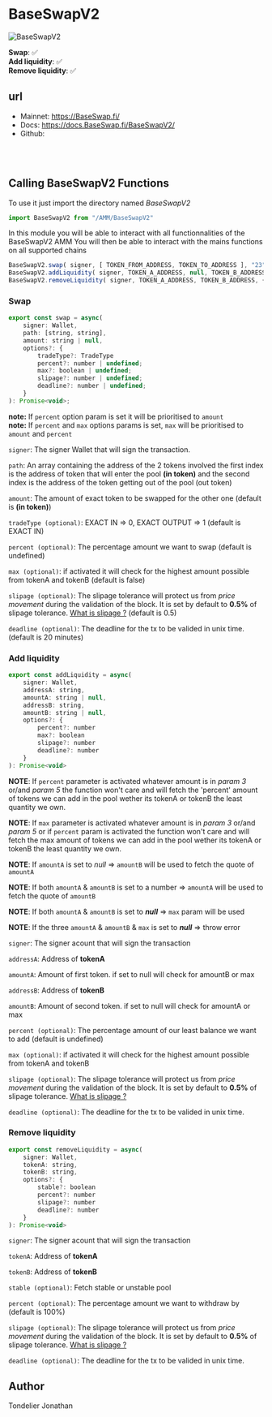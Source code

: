 # BaseSwapV2    
![BaseSwapV2](https://BaseSwap.fi/_next/image?url=%2F_next%2Fstatic%2Fmedia%2Fnewlogo.4884563a.png&w=640&q=75)  

**Swap**: ✅  
**Add liquidity**: ✅  
**Remove liquidity**: ✅  

## url
- Mainnet: https://BaseSwap.fi/
- Docs: https://docs.BaseSwap.fi/BaseSwapV2/
- Github: 

<br />
<br />  

## Calling BaseSwapV2 Functions

To use it just import the directory named *BaseSwapV2*  
```javascript
import BaseSwapV2 from "/AMM/BaseSwapV2"
```

In this module you will be able to interact with all functionnalities of the BaseSwapV2 AMM
You will then be able to interact with the mains functions on all supported chains

```javascript
BaseSwapV2.swap( signer, [ TOKEN_FROM_ADDRESS, TOKEN_TO_ADDRESS ], "23" )
BaseSwapV2.addLiquidity( signer, TOKEN_A_ADDRESS, null, TOKEN_B_ADDRESS, null, { max: true } )
BaseSwapV2.removeLiquidity( signer, TOKEN_A_ADDRESS, TOKEN_B_ADDRESS, { percent: 50 } )
```

### Swap  
```javascript
export const swap = async(
    signer: Wallet,
    path: [string, string],
    amount: string | null,
    options?: {
        tradeType?: TradeType
        percent?: number | undefined;
        max?: boolean | undefined;
        slipage?: number | undefined;
        deadline?: number | undefined;
    }
): Promise<void>;
```
**note:** If `percent` option param is set it will be prioritised to `amount`  
**note:** If `percent` and `max` options params is set, `max` will be prioritised to `amount` and `percent`  

  
`signer`: The signer Wallet that will sign the transaction.  
  
`path`: An array containing the address of the 2 tokens involved the first index is the address of token that will enter the pool **(in token)** and the second index is the address of the token getting out of the pool (out token)  
  
`amount`: The amount of exact token to be swapped for the other one (default is **(in token)**) 
  
`tradeType (optional)`: EXACT IN => 0, EXACT OUTPUT => 1 (default is EXACT IN)
  
`percent (optional)`: The percentage amount we want to swap (default is undefined)
  
`max (optional)`: if activated it will check for the highest amount possible from tokenA and tokenB (default is false)
  
`slipage (optional)`: The slipage tolerance will protect us from *price movement* during the validation of the block. It is set by default to **0.5%** of slipage tolerance. [What is slipage ?](https://support.uniswap.org/hc/en-us/articles/8643879653261-What-is-Price-Slippage-)  (default is 0.5)
  
`deadline (optional)`: The deadline for the tx to be valided in unix time. (default is 20 minutes)
  
  
### Add liquidity  
  
```javascript
export const addLiquidity = async(
    signer: Wallet,                        
    addressA: string,                       
    amountA: string | null,     
    addressB: string,                       
    amountB: string | null,     
    options?: {
        percent?: number
        max?: boolean
        slipage?: number
        deadline?: number
    }
): Promise<void>
```
**NOTE**: If `percent` parameter is activated whatever amount is in *param 3* or/and *param 5* the function won't care and will fetch the 'percent' amount of tokens we can add in the pool wether its tokenA or tokenB the least quantity we own.  
  
**NOTE**: If `max` parameter is activated whatever amount is in *param 3* or/and *param 5* or if `percent` param is activated the function won't care and will fetch the max amount of tokens we can add in the pool wether its tokenA or tokenB the least quantity we own.  
  
**NOTE**: If `amountA` is set to *null* => `amountB` will be used to fetch the quote of `amountA`  
  
**NOTE**: If both `amountA` & `amountB` is set to a number => `amountA` will be used to fetch the quote of `amountB`  
  
**NOTE**: If both `amountA` & `amountB` is set to ***null*** => `max` param will be used   
  
**NOTE**: If the three `amountA` & `amountB` & `max` is set to ***null*** => throw error  
  
  
`signer`: The signer acount that will sign the transaction  
  
`addressA`: Address of **tokenA**  
  
`amountA`: Amount of first token. if set to null will check for amountB or max  
  
`addressB`: Address of **tokenB**  
  
`amountB`: Amount of second token. if set to null will check for amountA or max  
  
`percent (optional)`: The percentage amount of our least balance we want to add (default is undefined) 
  
`max (optional)`: if activated it will check for the highest amount possible from tokenA and tokenB  
  
`slipage (optional)`: The slipage tolerance will protect us from *price movement* during the validation of the block. It is set by default to **0.5%** of slipage tolerance. [What is slipage ?](https://support.uniswap.org/hc/en-us/articles/8643879653261-What-is-Price-Slippage-)  
  
`deadline (optional)`: The deadline for the tx to be valided in unix time.  

  
### Remove liquidity  
  
```javascript
export const removeLiquidity = async(
    signer: Wallet, 
    tokenA: string, 
    tokenB: string, 
    options?: {
        stable?: boolean
        percent?: number
        slipage?: number
        deadline?: number
    }
): Promise<void>
```
  
`signer`: The signer acount that will sign the transaction  
  
`tokenA`: Address of **tokenA**  
  
`tokenB`: Address of **tokenB** 

`stable (optional)`: Fetch stable or unstable pool  
  
`percent (optional)`: The percentage amount we want to withdraw by (default is 100%)   
  
`slipage (optional)`: The slipage tolerance will protect us from *price movement* during the validation of the block. It is set by default to **0.5%** of slipage tolerance. [What is slipage ?](https://support.uniswap.org/hc/en-us/articles/8643879653261-What-is-Price-Slippage-)  
  
`deadline (optional)`: The deadline for the tx to be valided in unix time.  
  
  
## Author
 
Tondelier Jonathan
